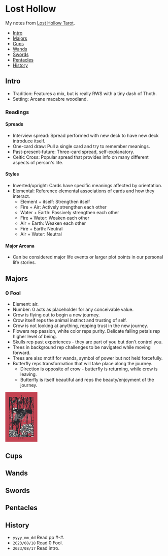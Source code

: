 # Lost Hollow
My notes from [Lost Hollow Tarot](http://pixeloccult.com/losthollowtarot/index.html).

<!-- MarkdownTOC levels="1,2" -->

- [Intro](#intro)
- [Majors](#majors)
- [Cups](#cups)
- [Wands](#wands)
- [Swords](#swords)
- [Pentacles](#pentacles)
- [History](#history)

<!-- /MarkdownTOC -->

## Intro
- Tradition: Features a mix, but is really RWS with a tiny dash of Thoth.
- Setting: Arcane macabre woodland.

### Readings
#### Spreads
- Interview spread: Spread performed with new deck to have new deck introduce itself.
- One-card draw: Pull a single card and try to remember meanings.
- Past-present-future: Three-card spread, self-explanatory.
- Celtic Cross: Popular spread that provides info on many different aspects of person's life.

#### Styles
- Inverted/upright: Cards have specific meanings affected by orientation.
- Elemental: Reference elemental associations of cards and how they interact.
    + Element + itself: Strengthen itself
    + Fire + Air: Actively strengthen each other
    + Water + Earth: Passively strengthen each other
    + Fire + Water: Weaken each other
    + Air + Earth: Weaken each other
    + Fire + Earth: Neutral
    + Air + Water: Neutral

#### Major Arcana
- Can be considered major life events or larger plot points in our personal life stories.



## Majors
### 0 Fool
- Element: air.
- Number: 0 acts as placeholder for any conceivable value.
- Crow is flying out to begin a new journey.
- Crow itself reps the animal instinct and trusting of self.
- Crow is not looking at anything, repping trust in the new journey.
- Flowers rep passion, white color reps purity. Delicate falling petals rep higher level of being.
- Skulls rep past experiences - they are part of you but don't control you.
- Trees in background rep challenges to be navigated while moving forward.
- Trees are also motif for wands, symbol of power but not held forcefully.
- Butterfly reps transformation that will take place along the journey.
    + Direction is opposite of crow - butterfly is returning, while crow is leaving.
    + Butterfly is itself beautiful and reps the beauty/enjoyment of the journey.

<img src="./_img/lost_hollow/0_fool.png" width="20%">



## Cups
## Wands
## Swords
## Pentacles



## History
- `yyyy_mm_dd` Read pp #-#.
- `2023/08/18` Read 0 Fool.
- `2023/08/17` Read intro.
